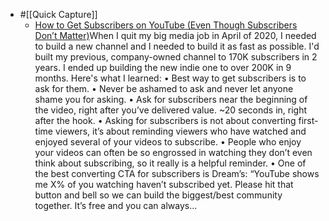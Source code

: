 - #[[Quick Capture]]
    - [How to Get Subscribers on YouTube (Even Though Subscribers Don’t Matter)](https://reneritchie.net/how-to-get-subscribers-on-youtube-even-though-subscribers-dont-matter/)When I quit my big media job in April of 2020, I needed to build a new channel and I needed to build it as fast as possible. I'd built my previous, company-owned channel to 170K subscribers in 2 years. I ended up building the new indie one to over 200K in 9 months. Here's what I learned:
	•	Best way to get subscribers is to ask for them.
	•	Never be ashamed to ask and never let anyone shame you for asking.
	•	Ask for subscribers near the beginning of the video, right after you’ve delivered value. ~20 seconds in, right after the hook.
	•	Asking for subscribers is not about converting first-time viewers, it’s about reminding viewers who have watched and enjoyed several of your videos to subscribe.
	•	People who enjoy your videos can often be so engrossed in watching they don’t even think about subscribing, so it really is a helpful reminder.
	•	One of the best converting CTA for subscribers is Dream’s: “YouTube shows me X% of you watching haven’t subscribed yet. Please hit that button and bell so we can build the biggest/best community together. It’s free and you can always...


